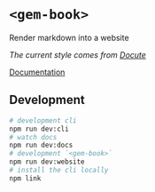 # `<gem-book>`

Render markdown into a website

_The current style comes from [Docute](https://github.com/egoist/docute)_

[Documentation](https://gem-book.netlify.com/)

## Development

```bash
# development cli
npm run dev:cli
# watch docs
npm run dev:docs
# development `<gem-book>`
npm run dev:website
# install the cli locally
npm link
```
